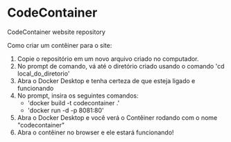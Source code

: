 # CodeContainer
CodeContainer website repository

Como criar um contêiner para o site:

1. Copie o repositório em um novo arquivo criado no computador.
2. No prompt de comando, vá até o diretório criado usando o comando 'cd local_do_diretorio'
3. Abra o Docker Desktop e tenha certeza de que esteja ligado e funcionando
4. No prompt, insira os seguintes comandos:
   - 'docker build -t codecontainer .'
   - 'docker run -d -p 8081:80'
5. Abra o Docker Desktop e você verá o Contêiner rodando com o nome "codecontainer"
6. Abra o contêiner no browser e ele estará funcionando!
